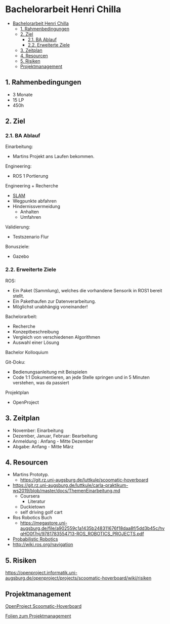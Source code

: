 # Bachelorarbeit Henri Chilla

- [Bachelorarbeit Henri Chilla](#bachelorarbeit-henri-chilla)
  - [1. Rahmenbedingungen](#1-rahmenbedingungen)
  - [2. Ziel](#2-ziel)
    - [2.1. BA Ablauf](#21-ba-ablauf)
    - [2.2. Erweiterte Ziele](#22-erweiterte-ziele)
  - [3. Zeitplan](#3-zeitplan)
  - [4. Resourcen](#4-resourcen)
  - [5. Risiken](#5-risiken)
  - [Projektmanagement](#projektmanagement)

## 1. Rahmenbedingungen

* 3 Monate
* 15 LP
* 450h

## 2. Ziel

### 2.1. BA Ablauf

Einarbeitung:

* Martins Projekt ans Laufen bekommen.

Engineering:

* ROS 1 Portierung

Engineering + Recherche

* [SLAM](https://de.wikipedia.org/wiki/Simultaneous_Localization_and_Mapping)
* Wegpunkte abfahren
* Hindernissvermeidung
  * Anhalten
  * Umfahren

Validierung:

* Testszenario Flur

Bonusziele:

* Gazebo

### 2.2. Erweiterte Ziele

ROS:

* Ein Paket (Sammlung), welches die vorhandene Sensorik in ROS1 bereit stellt.
* Ein Pakethaufen zur Datenverarbeitung.
* Möglichst unabhängig voneinander!

Bachelorarbeit:

* Recherche
* Konzeptbeschreibung
* Vergleich von verschiedenen Algorithmen
* Auswahl einer Lösung

Bachelor Kolloquium

Git-Doku:

* Bedienungsanleitung mit Beispielen
* Code 1:1 Dokumentieren, an jede Stelle springen und in 5 Minuten verstehen, was da passiert

Projektplan

* OpenProject

## 3. Zeitplan

* November: Einarbeitung
* Dezember, Januar, Februar: Bearbeitung
* Anmeldung : Anfang - Mitte Dezember
* Abgabe: Anfang - Mitte März

## 4. Resourcen

* Martins Prototyp.
  * <https://git.rz.uni-augsburg.de/luttkule/scoomatic-hoverboard>
* <https://git.rz.uni-augsburg.de/luttkule/carla-praktikum-ws2019/blob/master/docs/ThemenEinarbeitung.md>
  * Coursera
    * Literatur
  * Duckietown
  * self driving golf cart
* Ros Robotics Buch
  * <https://megastore.uni-augsburg.de/file/a902559c1a1435b248311676f18daa8f/5dd3b45c/hvqHO0f7nj/9781783554713-ROS_ROBOTICS_PROJECTS.pdf>
* [Probabilistic Robotics](https://github.com/liulinbo/slam/blob/master/Probabilistic%20Robotics%20_Sebastian%20Thrun%20et%20al..pdf)
* <http://wiki.ros.org/navigation>

## 5. Risiken

<https://openproject.informatik.uni-augsburg.de/openproject/projects/scoomatic-hoverboard/wiki/risiken>

## Projektmanagement

[OpenProject Scoomatic-Hoverboard](https://openproject.informatik.uni-augsburg.de/openproject/projects/scoomatic-hoverboard)

[Folien zum Projektmanagement](https://megastore.uni-augsburg.de/get/ZL9yp11bC8/)
